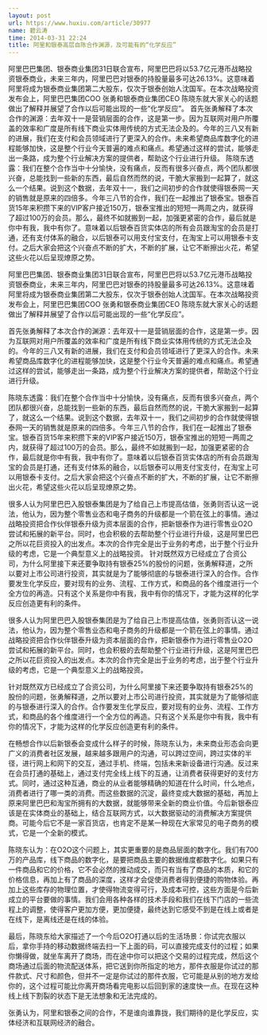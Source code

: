 ```yaml
---
layout: post
url: https://www.huxiu.com/article/30977
name: 碧云涛
time: 2014-03-31 22:24
title: 阿里和银泰高层自陈合作渊源，及可能有的“化学反应”
---
```

阿里巴巴集团、银泰商业集团31日联合宣布，阿里巴巴将以53.7亿元港币战略投资银泰商业，未来三年内，阿里巴巴对银泰的持股量最多可达26.13%。这意味着阿里将成为银泰商业集团第二大股东，仅次于银泰创始人沈国军。在本次战略投资发布会上，阿里巴巴集团COO 张勇和银泰商业集团CEO 陈晓东就大家关心的话题做出了解释并展望了合作以后可能出现的一些“化学反应”。 首先张勇解释了本次合作的渊源：去年双十一是营销层面的合作，这是第一步。因为互联网对用户所覆盖的效率和广度是所有线下商业实体用传统的方式无法企及的。今年的三八又有新的进展，我们在支付和会员领域进行了更深入的合作。未来希望商品库数字化的进程能够加快，这是整个行业今天普遍的难点和痛点。希望通过这样的尝试，能够走出一条路，成为整个行业解决方案的提供者，帮助这个行业进行升级。 陈晓东透露：我们在整个合作当中十分愉快，没有痛点，反而有很多兴奋点，两个团队都很兴奋，总能找到一些新的东西，最后自然而然的说，干脆大家搬到一起算了，就这么一个结果。说到这个数据，去年双十一，我们之间初步的合作就使得银泰网一天的销售就是原来的四倍多。今年三八节的合作，我们在一起推出了银泰宝。银泰百货15年来积攒下来的VIP客户接近150万，银泰宝推出的短短一两周之内，就获得了超过100万的会员。那么，最终不如就搬到一起，加强更紧密的合作，最后就是你中有我，我中有你了。意味着以后银泰百货实体店的所有会员跟淘宝的会员是打通，还有支付体系的融合，以后银泰可以用支付宝支付，在淘宝上可以用银泰卡支付。之后大家会把这个兴奋点不断的扩大，不断的扩展，让它不断擦出火花，希望这些火花以后呈现燎原之势。

阿里巴巴集团、银泰商业集团31日联合宣布，阿里巴巴将以53.7亿元港币战略投资银泰商业，未来三年内，阿里巴巴对银泰的持股量最多可达26.13%。这意味着阿里将成为银泰商业集团第二大股东，仅次于银泰创始人沈国军。在本次战略投资发布会上，阿里巴巴集团COO 张勇和银泰商业集团CEO 陈晓东就大家关心的话题做出了解释并展望了合作以后可能出现的一些“化学反应”。

首先张勇解释了本次合作的渊源：去年双十一是营销层面的合作，这是第一步。因为互联网对用户所覆盖的效率和广度是所有线下商业实体用传统的方式无法企及的。今年的三八又有新的进展，我们在支付和会员领域进行了更深入的合作。未来希望商品库数字化的进程能够加快，这是整个行业今天普遍的难点和痛点。希望通过这样的尝试，能够走出一条路，成为整个行业解决方案的提供者，帮助这个行业进行升级。

陈晓东透露：我们在整个合作当中十分愉快，没有痛点，反而有很多兴奋点，两个团队都很兴奋，总能找到一些新的东西，最后自然而然的说，干脆大家搬到一起算了，就这么一个结果。说到这个数据，去年双十一，我们之间初步的合作就使得银泰网一天的销售就是原来的四倍多。今年三八节的合作，我们在一起推出了银泰宝。银泰百货15年来积攒下来的VIP客户接近150万，银泰宝推出的短短一两周之内，就获得了超过100万的会员。那么，最终不如就搬到一起，加强更紧密的合作，最后就是你中有我，我中有你了。意味着以后银泰百货实体店的所有会员跟淘宝的会员是打通，还有支付体系的融合，以后银泰可以用支付宝支付，在淘宝上可以用银泰卡支付。之后大家会把这个兴奋点不断的扩大，不断的扩展，让它不断擦出火花，希望这些火花以后呈现燎原之势。

很多人认为阿里巴巴入股银泰集团是为了给自己上市提高估值，张勇则否认这一说法，他认为，因为整个零售业态和电子商务的升级都是一个箭在弦上的事情。通过战略投资把合作伙伴银泰升级为资本层面的合作，把新银泰作为进行零售业O2O尝试和拓展的新平台。同时，也会积极的去帮助整个行业进行升级，这是阿里巴巴之所以花巨资投入的出发点。本次的合作完全是出于业务的考虑，出于整个行业升级的考虑，它是一个典型意义上的战略投资。 针对既然双方已经成立了合资公司，为什么阿里接下来还要争取持有银泰25%的股份的问题，张勇解释道，之所以要对上市公司进行投资，其实就是为了能够彻底的与银泰进行深入的合作。合作要发生化学反应，要对现有的业务、流程、工作方式，和商品的各个维度进行一个全方位的再造。只有这个关系是你中有我，我中有你的情况下，才能为这样的化学反应创造更有利的条件。

很多人认为阿里巴巴入股银泰集团是为了给自己上市提高估值，张勇则否认这一说法，他认为，因为整个零售业态和电子商务的升级都是一个箭在弦上的事情。通过战略投资把合作伙伴银泰升级为资本层面的合作，把新银泰作为进行零售业O2O尝试和拓展的新平台。同时，也会积极的去帮助整个行业进行升级，这是阿里巴巴之所以花巨资投入的出发点。本次的合作完全是出于业务的考虑，出于整个行业升级的考虑，它是一个典型意义上的战略投资。

针对既然双方已经成立了合资公司，为什么阿里接下来还要争取持有银泰25%的股份的问题，张勇解释道，之所以要对上市公司进行投资，其实就是为了能够彻底的与银泰进行深入的合作。合作要发生化学反应，要对现有的业务、流程、工作方式，和商品的各个维度进行一个全方位的再造。只有这个关系是你中有我，我中有你的情况下，才能为这样的化学反应创造更有利的条件。

在畅想合作以后新银泰会变成什么样子的时候，陈晓东认为，未来商业形态会向更广义的消费者社区发展，越来越多跟用户的沟通，可以跨过空间，跨过实体的半径，进行网上和网下的交互，通过手机、终端，包括未来新设备进行沟通。反过来在会员打通的基础上，通过支付完全线上线下的互通，让消费者获得更好的支付方式。同时，通过这种互通，商业的从业者能够精确的知道在什么时间，什么地点，消费者进行了哪一类的消费。而这些数据的沉淀，最终变成大数据的基础，再加上原来阿里巴巴和淘宝所拥有的大数据，就能够带来全新的商业价值。今后新银泰应该是在实体商业的基础上，结合互联网方式，以大数据驱动的消费解决方案提供商。可能今后它不是一家百货店，也肯定不是某一种现在大家常见的电子商务的模式，它是一个全新的模式。

陈晓东认为：在O2O这个问题上，其实更重要的是商品层面的数字化。我们有700万的产品库，线下商品的数字化，是要把商品主要的数据维度都数字化。如果只有一件商品和它的价格，它不会必然的推动成交，而只有当有了商品的本质，和它的价格信息，再加上有了商品的深度，这样才会促使消费者得到便捷的购物体验。再加上这些库存的物理位置，才使得物流变得可行，及成本可控，这些方面是今后新成立的平台要做的事情。我们会用各种各样的技术手段和我们在线下门店的一些流程上的调整，使得客户更加方便，更加便捷，最终达到它感受不到是在线上或者是在线下，是离线还是在线的体验。

最后，陈晓东给大家描述了一个今后O2O打通以后的生活场景：你试完衣服以后，拿你手持的移动数据终端去扫一下上面的码，可以直接完成支付的过程；如果你懒得做，就坐车离开了商场，而在途中你可以把这个交易的过程完成，然后这个商场通过后面的物流配送体系，把它送到你所指定的地方，那件衣服是你试过的那件款式、尺寸和颜色，但并不一定是你试过的那件衣服，它可能是从别的地方发给你的，这个过程可能比你离开商场看完电影以后回到家的速度快一点。在现在这种线上线下割裂的状态下是无法想象和无法完成的。

张勇认为，阿里和银泰之间的合作，不是谁向谁靠拢，我们期待的是化学反应，实体经济和互联网经济的融合。

